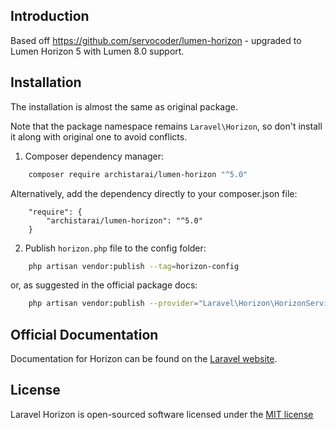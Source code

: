 ## Introduction

Based off https://github.com/servocoder/lumen-horizon - upgraded to Lumen Horizon 5 with Lumen 8.0 support.

## Installation

The installation is almost the same as original package.

Note that the package namespace remains `Laravel\Horizon`, so don't install it along with original one to avoid conflicts.

1. Composer dependency manager:

```bash
    composer require archistarai/lumen-horizon "^5.0"
```

Alternatively, add the dependency directly to your composer.json file:

```
    "require": {
        "archistarai/lumen-horizon": "^5.0"
    }
```

2. Publish `horizon.php` file to the config folder:

```bash
    php artisan vendor:publish --tag=horizon-config
```

or, as suggested in the official package docs:

```bash
    php artisan vendor:publish --provider="Laravel\Horizon\HorizonServiceProvider"
```


## Official Documentation

Documentation for Horizon can be found on the [Laravel website](http://laravel.com/docs/master/horizon).


## License

Laravel Horizon is open-sourced software licensed under the [MIT license](http://opensource.org/licenses/MIT)
